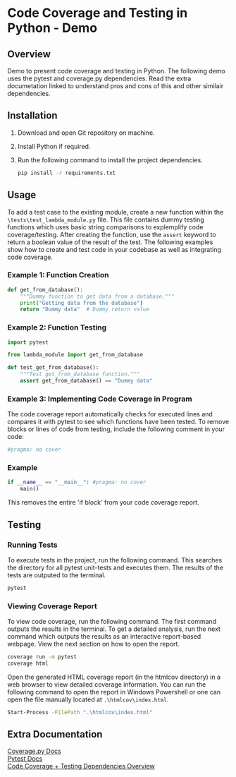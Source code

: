 # Code Coverage and Testing in Python - Demo

## Overview
Demo to present code coverage and testing in Python. The following demo uses the pytest and coverage.py dependencies. Read the extra documetation linked to understand pros and cons of this and other similair dependencies.

## Installation

1. Download and open Git repository on machine.
2. Install Python if required.
3. Run the following command to install the project dependencies.

    ```bash
    pip install -r requirements.txt
    ```

## Usage

To add a test case to the existing module, create a new function within the `\tests\test_lambda_module.py` file. This file contains dummy testing functions which uses basic string comparisons to explemplify code coverage/testing. After creating the function, use the `assert` keyword to return a boolean value of the result of the test. The following examples show how to create and test code in your codebase as well as integrating code coverage.

### Example 1: Function Creation
```python
def get_from_database():
    """Dummy function to get data from a database."""
    print("Getting data from the database")
    return "Dummy data"  # Dummy return value
```

### Example 2: Function Testing

```python
import pytest

from lambda_module import get_from_database

def test_get_from_database():
    """Test get_from_database function."""
    assert get_from_database() == "Dummy data"
```

### Example 3: Implementing Code Coverage in Program
The code coverage report automatically checks for executed lines and compares it with pytest to see which functions have been tested. To remove blocks or lines of code from testing, include the following comment in your code:
```python
#pragma: no cover
```

### Example
```python
if __name__ == "__main__": #pragma: no cover
    main()
```
This removes the entire 'if block' from your code coverage report.


## Testing

### Running Tests
To execute tests in the project, run the following command. This searches the directory for all pytest unit-tests and executes them. The results of the tests are outputed to the terminal.

```bash
pytest
```

### Viewing Coverage Report
To view code coverage, run the following command. The first command outputs the results in the terminal. To get a detailed analysis, run the next command which outputs the results as an interactive report-based webpage. View the next section on how to open the report.
```bash
coverage run -m pytest
coverage html
```

Open the generated HTML coverage report (in the htmlcov directory) in a web browser to view detailed coverage information. You can run the following command to open the report in Windows Powershell or one can open the file manually located at `.\htmlcov\index.html`.

```bash
Start-Process -FilePath ".\htmlcov\index.html"
```

## Extra Documentation 

[Coverage.py Docs](https://coverage.readthedocs.io/en/7.5.1/)  
[Pytest Docs](https://docs.pytest.org/en/7.1.x/contents.html)  
[Code Coverage + Testing Dependencies Overview](https://docs.google.com/document/d/1VvctFc_qnSyz3E4yprpXRA6hC4Dh-2wHqlDM5bQc9u4/edit?usp=sharing)